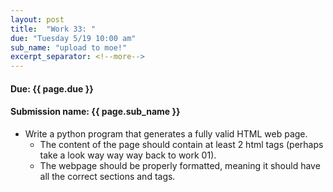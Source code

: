 ```yaml
---
layout: post
title:  "Work 33: "
due: "Tuesday 5/19 10:00 am"
sub_name: "upload to moe!"
excerpt_separator: <!--more-->
---
```


#### Due: {{ page.due }}

#### Submission name: {{ page.sub_name }}

* Write a python program that generates a fully valid HTML web page.
  * The content of the page should contain at least 2 html tags (perhaps take a look way way way back to work 01).
  * The webpage should be properly formatted, meaning it should have all the correct sections and tags.
